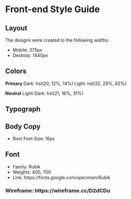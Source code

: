 <h1>Front-end Style Guide</h1>
<h2>Layout</h2>

The designs were created to the following widths:
<ul>
    <li>Mobile: 375px</li>
    <li>Desktop: 1440px</li>
</ul>

<h2>Colors</h2>

<strong>Primary</strong>
Dark: 	hsl(20, 12%, 14%) 
Light: hsl(32, 29%, 82%)

<strong>Neutral</strong>
Light-Dark: hsl(21, 16%, 31%)

<h2>Typograph</h2>
<h2>Body Copy</h2>
<ul><li>Root Font Size: 16px</li></ul>

<h2>Font</h2>
<ul>
    <li>Family: Rubik</li>
    <li>Weights: 400, 700</li>
    <li>Link: https://fonts.google.com/specimen/Rubik</li>
</ul>

<h3>Wireframe: https://wireframe.cc/D2dCDu</h3>
